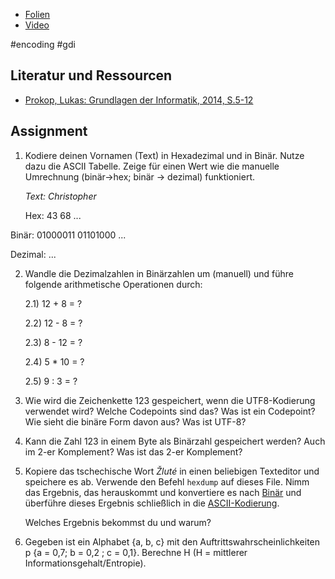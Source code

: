 * [Folien](https://docs.google.com/presentation/d/1OR7xebWLDSk6TBoL5CE8GgchCugNaYNr_4wqcn214hk/edit?usp=sharing)
* [Video](https://youtu.be/bhqwCW7WVSA)

#encoding #gdi

## Literatur und Ressourcen

* [Prokop, Lukas: Grundlagen der Informatik, 2014, S.5-12](https://github.com/chpollin/Teaching/blob/master/GDI/Literature/PROKOP_GDI_Skriptum.pdf)

## Assignment 

1. Kodiere deinen Vornamen (Text) in Hexadezimal und in Binär. Nutze dazu die  ASCII Tabelle. 
   Zeige für einen Wert wie die manuelle Umrechnung  (binär->hex; binär -> dezimal) funktioniert.  

   *Text: Christopher* 
   
   Hex: 43 68 ... 
   

Binär: 01000011 01101000 ... 

Dezimal: ...

2. Wandle die Dezimalzahlen in Binärzahlen um (manuell) und führe folgende arithmetische Operationen durch: 
   
   2.1)  12 + 8 = ? 
   
   2.2)  12 - 8 = ? 
   
   2.3)  8 - 12 = ? 
   
   2.4)  5 * 10 = ? 
   
   2.5)  9 : 3 = ?
   
   
   
3. Wie wird die Zeichenkette 123 gespeichert, wenn die UTF8-Kodierung verwendet wird? Welche Codepoints sind das? Was ist ein Codepoint? Wie sieht die binäre Form davon aus? Was ist UTF-8?

   

4. Kann die Zahl 123 in einem Byte als Binärzahl gespeichert werden? Auch im 2-er Komplement? Was ist das 2-er Komplement?

   

5. Kopiere das tschechische Wort *Žluté* in einen beliebigen Texteditor und speichere es ab.  Verwende den Befehl `hexdump` auf dieses File. Nimm das Ergebnis, das herauskommt und  konvertiere es nach [Binär](https://www.rapidtables.com/convert/number/hex-to-binary.html) und überführe dieses Ergebnis schließlich in die [ASCII-Kodierung](https://www.rapidtables.com/convert/number/binary-to-ascii.html). 

   Welches Ergebnis bekommst du und warum?

   

6. Gegeben ist ein Alphabet {a, b, c} mit den Auftrittswahrscheinlichkeiten p {a = 0,7; b = 0,2 ; c = 0,1}.  Berechne H (H = mittlerer Informationsgehalt/Entropie).
